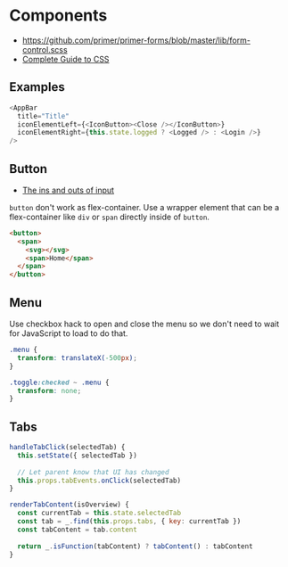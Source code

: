 # Components

* https://github.com/primer/primer-forms/blob/master/lib/form-control.scss
* [Complete Guide to CSS](https://webdesign.tutsplus.com/series/learn-css-the-complete-guide--cms-1065)

## Examples

```js
<AppBar
  title="Title"
  iconElementLeft={<IconButton><Close /></IconButton>}
  iconElementRight={this.state.logged ? <Logged /> : <Login />}
/>
```

## Button

* [The ins and outs of input](https://www.youtube.com/watch?v=T1OwKW3tokE)

`button` don't work as flex-container. Use a wrapper element that can be a flex-container like `div` or `span` directly inside of `button`.

```html
<button>
  <span>
    <svg></svg>
    <span>Home</span>
  </span>
</button>
```

## Menu

Use checkbox hack to open and close the menu so we don't need to wait for JavaScript to load to do that.

```css
.menu {
  transform: translateX(-500px);
}

.toggle:checked ~ .menu {
  transform: none;
}
```

## Tabs

```js
handleTabClick(selectedTab) {
  this.setState({ selectedTab })
  
  // Let parent know that UI has changed
  this.props.tabEvents.onClick(selectedTab)
}

renderTabContent(isOverview) {
  const currentTab = this.state.selectedTab
  const tab = _.find(this.props.tabs, { key: currentTab })
  const tabContent = tab.content
  
  return _.isFunction(tabContent) ? tabContent() : tabContent
}
```